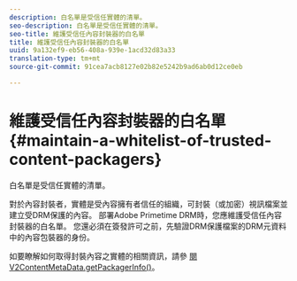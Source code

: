 ```yaml
---
description: 白名單是受信任實體的清單。
seo-description: 白名單是受信任實體的清單。
seo-title: 維護受信任內容封裝器的白名單
title: 維護受信任內容封裝器的白名單
uuid: 9a132ef9-eb56-408a-939e-1acd32d83a33
translation-type: tm+mt
source-git-commit: 91cea7acb8127e02b82e5242b9ad6ab0d12ce0eb

---
```



# 維護受信任內容封裝器的白名單{#maintain-a-whitelist-of-trusted-content-packagers}

白名單是受信任實體的清單。

對於內容封裝者，實體是受內容擁有者信任的組織，可封裝（或加密）視訊檔案並建立受DRM保護的內容。 部署Adobe Primetime DRM時，您應維護受信任內容封裝器的白名單。 您還必須在簽發許可之前，先驗證DRM保護檔案的DRM元資料中的內容包裝器的身份。

如要瞭解如何取得封裝內容之實體的相關資訊，請參 [閱V2ContentMetaData.getPackagerInfo()](https://help.adobe.com/en_US/primetime/api/drm-apis/server/javadocs-flashaccess-pro/com/adobe/flashaccess/sdk/media/drm/keys/v2/V2ContentMetaData.html#getPackagerInfo())。
